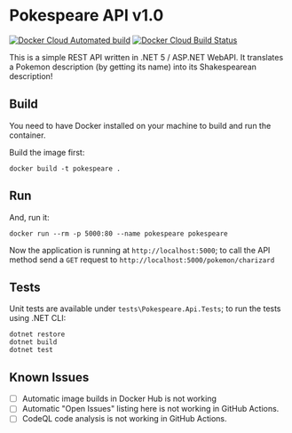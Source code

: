 # Pokespeare API v1.0
[![Docker Cloud Automated build](https://img.shields.io/docker/cloud/automated/mahdit/pokespeare)](https://hub.docker.com/r/mahdit/pokespeare/builds)
[![Docker Cloud Build Status](https://img.shields.io/docker/cloud/build/mahdit/pokespeare)](https://hub.docker.com/r/mahdit/pokespeare/builds)

This is a simple REST API written in .NET 5 / ASP.NET WebAPI. It translates a Pokemon description (by getting its name) into its Shakespearean description! 

## Build
You need to have Docker installed on your machine to build and run the container.

Build the image first:
```docker
docker build -t pokespeare .
```

## Run
And, run it:
```docker
docker run --rm -p 5000:80 --name pokespeare pokespeare
```

Now the application is running at `http://localhost:5000`; to call the API method send a `GET` request to `http://localhost:5000/pokemon/charizard`

## Tests
Unit tests are available under `tests\Pokespeare.Api.Tests`; to run the tests using .NET CLI:
```
dotnet restore
dotnet build
dotnet test
```

## Known Issues
<!-- issueTable -->

<!-- issueTable -->

- [ ] Automatic image builds in Docker Hub is not working
- [ ] Automatic "Open Issues" listing here is not working in GitHub Actions.
- [ ] CodeQL code analysis is not working in GitHub Actions.
